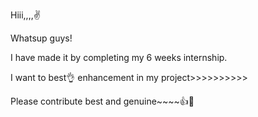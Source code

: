 Hiii,,,,✌

Whatsup guys!

I have made it by completing my 6 weeks internship.



I want to best👌 enhancement in my project>>>>>>>>>>

Please contribute best and genuine~~~~👍🎉

